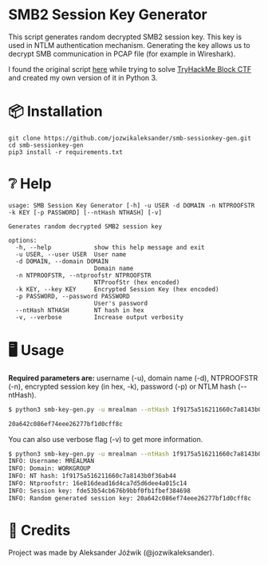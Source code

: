 # SMB2 Session Key Generator

This script generates random decrypted SMB2 session key. This key is used in NTLM authentication mechanism. 
Generating the key allows us to decrypt SMB communication in PCAP file (for example in Wireshark).

I found the original script [here](https://medium.com/maverislabs/decrypting-smb3-traffic-with-just-a-pcap-absolutely-maybe-712ed23ff6a2) while trying to solve [TryHackMe Block CTF](https://tryhackme.com/r/room/blockroom) and created my own version of it in Python 3.

# 📦 Installation
```
git clone https://github.com/jozwikaleksander/smb-sessionkey-gen.git
cd smb-sessionkey-gen
pip3 install -r requirements.txt
```

# ❔ Help
```
usage: SMB Session Key Generator [-h] -u USER -d DOMAIN -n NTPROOFSTR -k KEY [-p PASSWORD] [--ntHash NTHASH] [-v]

Generates random decrypted SMB2 session key

options:
  -h, --help            show this help message and exit
  -u USER, --user USER  User name
  -d DOMAIN, --domain DOMAIN
                        Domain name
  -n NTPROOFSTR, --ntproofstr NTPROOFSTR
                        NTProofStr (hex encoded)
  -k KEY, --key KEY     Encrypted Session Key (hex encoded)
  -p PASSWORD, --password PASSWORD
                        User's password
  --ntHash NTHASH       NT hash in hex
  -v, --verbose         Increase output verbosity
```

# 🖥️ Usage

**Required parameters are:** username (-u), domain name (-d), NTPROOFSTR (-n), encrypted session key (in hex, -k), password (-p) or NTLM hash (--ntHash).

```bash
$ python3 smb-key-gen.py -u mrealman --ntHash 1f9175a516211660c7a8143b0f36ab44 -d WORKGROUP -n 16e816dead16d4ca7d5d6dee4a015c14 -k fde53b54cb676b9bbf0fb1fbef384698

20a642c086ef74eee26277bf1d0cff8c

```
You can also use verbose flag (-v) to get more information.

```bash
$ python3 smb-key-gen.py -u mrealman --ntHash 1f9175a516211660c7a8143b0f36ab44 -d WORKGROUP -n 16e816dead16d4ca7d5d6dee4a015c14 -k fde53b54cb676b9bbf0fb1fbef384698 -v
INFO: Username: MREALMAN
INFO: Domain: WORKGROUP
INFO: NT hash: 1f9175a516211660c7a8143b0f36ab44
INFO: Ntproofstr: 16e816dead16d4ca7d5d6dee4a015c14
INFO: Session key: fde53b54cb676b9bbf0fb1fbef384698
INFO: Random generated session key: 20a642c086ef74eee26277bf1d0cff8c

```

# 👤 Credits
Project was made by Aleksander Jóźwik (@jozwikaleksander).
